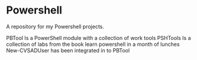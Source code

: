 # Powershell
A repository for my Powershell projects.

PBTool Is a PowerShell module with a collection  of work tools 
PSHTools Is a collection  of labs from the book learn powershell in a month of lunches
New-CVSADUser has been integrated in to PBTool
